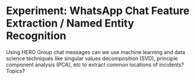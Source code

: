 # Experiment: WhatsApp Chat Feature Extraction / Named Entity Recognition

Using HERO Group chat messages can we use machine learning and data science techniques like singular values decomposition (SVD), principle component analysis (PCA), etc to extract common locations of incidents? Topics?